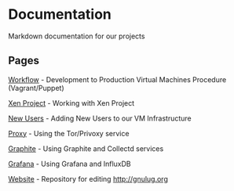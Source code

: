 # Documentation
Markdown documentation for our projects

## Pages
[Workflow](workflow.md) - Development to Production Virtual Machines Procedure (Vagrant/Puppet)

[Xen Project](xen.md) - Working with Xen Project

[New Users](new_users.md) - Adding New Users to our VM Infrastructure

[Proxy](proxy.md) - Using the Tor/Privoxy service

[Graphite](graphite.md) - Using Graphite and Collectd services

[Grafana](grafana.md) - Using Grafana and InfluxDB

[Website](website.md) - Repository for editing http://gnulug.org
